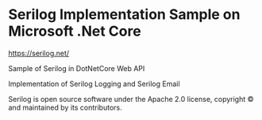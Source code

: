 # Serilog Implementation Sample on Microsoft .Net Core
https://serilog.net/

Sample of Serilog in DotNetCore Web API


Implementation of Serilog Logging and Serilog Email




Serilog is open source software under the Apache 2.0 license, copyright © and maintained by its contributors.
